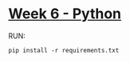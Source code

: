 # [Week 6 - Python](https://cs50.harvard.edu/x/2022/weeks/6/)

RUN:
```
pip install -r requirements.txt
```
